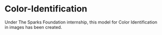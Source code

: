 # Color-Identification
Under The Sparks Foundation internship, this model for Color Identification in images has been created.
